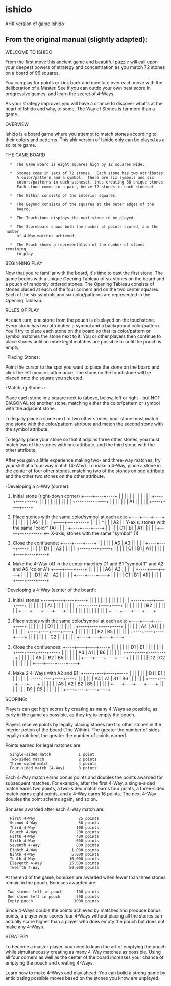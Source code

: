 # ishido
AHK version of game Ishido

From the original manual (slightly adapted):
-------------------------------------------

WELCOME TO ISHIDO  
  
From the first move this ancient game and beautiful puzzle will call upon  
your deepest powers of strategy and concentration as you match 72 stones on
a board of 96 squares.  
  
You can play for points or kick back and meditate over each move with the
deliberation of a Master.  See if you can outdo your own best score in
progressive games, and learn the secret of 4-Ways.  

  
As your strategy improves you will have a chance to discover what's at the 
heart of Ishido and why, to some, The Way of Stones is far more than a
game.  


OVERVIEW

Ishido is a board game where you attempt to match stones according to their
colors and patterns.  This ahk version of Ishido only can be played as a
solitaire game. 


THE GAME BOARD  
   
      *  The Game Board is eight squares high by 12 squares wide.  
  
      *  Stones come in sets of 72 stones.  Each stone has two attributes:
         A color/pattern and a symbol.  There are six symbols and six
         colors/patterns in each stoneset, thus creating 36 unique stones. 
         Each stone comes in a pair, hence 72 stones in each stoneset.  
  
      *  The Within consists of the interior squares.  
  
      *  The Beyond consists of the squares at the outer edges of the 
         board.  
  
      *  The Touchstone displays the next stone to be played.  
  
      *  The Scoreboard shows both the number of points scored, and the number
	     of 4-Way matches achieved.  
  
      *  The Pouch shows a representation of the number of stones remaining
         to play.
		 

BEGINNING PLAY  
  
Now that you're familiar with the board, it's time to cast the first stone.
The game begins with a unique Opening Tableau of six stones on the board and
a pouch of randomly ordered stones.  The Opening Tableau consists of stones
placed at each of the four corners and on the two center squares. Each of the
six symbols and six color/patterns are represented in the Opening Tableau.  
  

RULES OF PLAY  
  
At each turn, one stone from the pouch is displayed on the touchstone. 
Every stone has two attributes: a symbol and a background color/pattern. 
You'll try to place each stone on the board so that its color/pattern or
symbol matches the stone next to it.  You or other players then continue to
place stones until no more legal matches are possible or until the pouch is
empty.  
  
-Placing Stones:
  
Point the cursor to the spot you want to place the stone on the board and  
click the left mouse button once.  The stone on the touchstone will be placed
onto the square you selected.  
  
-Matching Stones :
  
Place each stone in a square next to (above, below, left or right - but NOT
DIAGONAL to) another stone, matching either the color/pattern or symbol
with the adjacent stone.  
  
To legally place a stone next to two other stones, your stone must match
one stone with the color/pattern attribute and match the second stone with
the symbol attribute.  
  
To legally place your stone so that it adjoins three other stones, you must
match two of the stones with one attribute, and the third stone with the
other attribute. 
  
After you gain a little experience making two- and three-way matches, try
your skill at a four-way match (4-Way).  To make a 4-Way, place a stone in
the center of four other stones, matching two of the stones on one
attribute and the other two stones on the other attribute.

-Developing a 4-Way (corner):

1. Initial stone (right-down corner)
+----+----+----+
|    |    |    |
|    |    |    |
|    |    |    |
+----+----+----+
|    |    |    |
|    |    |    |
|    |    |    |
+----+----+----+
|    |    |    |
|    |    | A1 |
|    |    |    |
+----+----+----+

2. Place stones with the same color/symbol at each axis:
+----+----+----+
|    |    |    |
|    |    | A6 |
|    |    |    |
+----+----+----+
|    |    |    |  ^
|    |    | A2 |  | Y-axis, stones with the same "color" (A)
|    |    |    |
+----+----+----+
|    |    |    |
| C1 | B1 | A1 |
|    |    |    |
+----+----+----+
      <-- X-axis, stones with the same "symbol" (1)
	  
3. Close the confluence:
+----+----+----+
|    |    |    |
|    | A6 | A3 |
|    |    |    |
+----+----+----+
|    |    |    |
| D1 |    | A2 |
|    |    |    |
+----+----+----+
|    |    |    |
| C1 | B1 | A1 |
|    |    |    |
+----+----+----+

4. Make the 4-Way (A1 in the center matches D1 and B1 "symbol 1" and A2 and A6 "color A")
+----+----+----+
|    |    |    |
|    | A6 | A3 |
|    |    |    |
+----+----+----+
|    |    |    |
| D1 | A1 | A2 |
|    |    |    |
+----+----+----+
|    |    |    |
| C1 | B1 | A1 |
|    |    |    |
+----+----+----+


-Developing a 4-Way (center of the board):

1. Initial stones
+----+----+----+----+
|    |    |    |    |
|    |    |    |    |
|    |    |    |    |
+----+----+----+----+
|    |    |    |    |
|    | A1 |    |    |
|    |    |    |    |
+----+----+----+----+
|    |    |    |    |
|    |    | B2 |    |
|    |    |    |    |
+----+----+----+----+
|    |    |    |    |
|    |    |    |    |
|    |    |    |    |
+----+----+----+----+

2. Place stones with the same color/symbol at each axis:
+----+----+----+----+
|    |    |    |    |
|    | D1 |    |    |
|    |    |    |    |
+----+----+----+----+
|    |    |    |    |
| A4 | A1 |    |    |
|    |    |    |    |
+----+----+----+----+
|    |    |    |    |
|    |    | B2 | B5 |
|    |    |    |    |
+----+----+----+----+
|    |    |    |    |
|    |    | C2 |    |
|    |    |    |    |
+----+----+----+----+

3. Close the confluences:
+----+----+----+----+
|    |    |    |    |
|    | D1 | E1 |    |
|    |    |    |    |
+----+----+----+----+
|    |    |    |    |
| A4 | A1 |    | B6 |
|    |    |    |    |
+----+----+----+----+
|    |    |    |    |
| A5 |    | B2 | B5 |
|    |    |    |    |
+----+----+----+----+
|    |    |    |    |
|    | D2 | C2 |    |
|    |    |    |    |
+----+----+----+----+

4. Make 2 4-Ways with A2 and B1:
+----+----+----+----+
|    |    |    |    |
|    | D1 | E1 |    |
|    |    |    |    |
+----+----+----+----+
|    |    |    |    |
| A4 | A1 | B1 | B6 |
|    |    |    |    |
+----+----+----+----+
|    |    |    |    |
| A5 | A2 | B2 | B5 |
|    |    |    |    |
+----+----+----+----+
|    |    |    |    |
|    | D2 | C2 |    |
|    |    |    |    |
+----+----+----+----+


SCORING:
  
Players can get high scores by creating as many 4-Ways as possible, as
early in the game as possible, as they try to empty the pouch.
 
Players receive points by legally placing stones next to other stones in
the interior potion of the board (The Within).  The greater the number of
sides legally matched, the greater the number of points earned.
  
Points earned for legal matches are:  
  
      Single-sided match            1 point  
      Two-sided match               2 points  
      Three-sided match             4 points  
      Four-sided match (4-Way)      8 points  
  
Each 4-Way match earns bonus points and doubles the points awarded for  
subsequent matches.  For example, after the first 4-Way, a single-sided
match earns two points, a two-sided match earns four points, a three-sided
match earns eight points, and a 4-Way earns 16 points.  The next 4-Way
doubles the point scheme again, and so on.  
  
Bonuses awarded after each 4-Way match are:  
  
      First 4-Way                   25 points  
      Second 4-Way                  50 points  
      Third 4-Way                  100 points  
      Fourth 4-Way                 200 points  
      Fifth 4-Way                  400 points  
      Sixth 4-Way                  600 points  
      Seventh 4-Way                800 points  
      Eighth 4-Way               1,000 points  
      Ninth 4-Way                5,000 points  
      Tenth 4-Way               10,000 points  
      Eleventh 4-Way            25,000 points  
      Twelfth 4-Way             50,000 points  
 
At the end of the game, bonuses are awarded when fewer than three stones
remain in the pouch.  Bonuses awarded are:  
  
     Two stones left in pouch      100 points  
     One stone left in pouch       500 points  
     Empty pouch                  1000 points  
  
Since 4-Ways double the points achieved by matches and produce bonus
points, a player who scores four 4-Ways without placing all the stones can
actually score higher than a player who does empty the pouch but does not
make any 4-Ways.


STRATEGY 
 
To become a master player, you need to learn the art of emptying the pouch
while simultaneously creating as many 4-Way matches as possible. Using
all four corners as well as the center of the board increases your chance
of emptying the pouch and creating 4-Ways. 
 
Learn how to make 4-Ways and play ahead. You can build a strong game by
anticipating possible moves based on the stones you know are unplayed.

